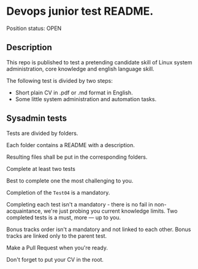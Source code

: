 # Devops junior test README. 

Position status: OPEN

## Description

This repo is published to test a pretending candidate skill of Linux system administration, core knowledge and english language skill.  

The following test is divided by two steps:  
* Short plain CV in .pdf or .md format in English.
* Some little system administration and automation tasks. 

## Sysadmin tests

Tests are divided by folders.  

Each folder contains a README with a description.  

Resulting files shall be put in the corresponding folders.

Complete at least two tests

Best to complete one the most challenging to you.

Completion of the `Test04` is a mandatory.

Completing each test isn't a mandatory - there is no fail in non-acquaintance, we're just probing you current knowledge limits. Two completed tests is a must, more — up to you.

Bonus tracks order isn't a mandatory and not linked to each other. Bonus tracks are linked only to the parent test.

Make a Pull Request when you're ready.

Don't forget to put your CV in the root.

